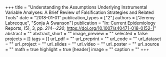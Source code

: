 +++
title = "Understanding the Assumptions Underlying Instrumental Variable Analyses: A Brief Review of Falsification Strategies and Related Tools"
date = "2018-01-01"
publication_types = ["2"]
authors = ["Jeremy Labrecque", "Sonja A Swanson"]
publication = "In: Current Epidemiology Reports, (5), 3, _pp. 214--220_, https://doi.org/10.1007/s40471-018-0152-1"
abstract = ""
abstract_short = ""
image_preview = ""
selected = false
projects = []
tags = []
url_pdf = ""
url_preprint = ""
url_code = ""
url_dataset = ""
url_project = ""
url_slides = ""
url_video = ""
url_poster = ""
url_source = ""
math = true
highlight = true
[header]
image = ""
caption = ""
+++
